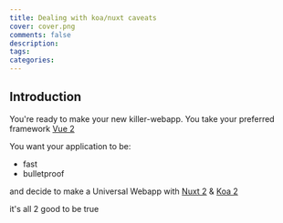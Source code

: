 ```yaml
---
title: Dealing with koa/nuxt caveats
cover: cover.png
comments: false
description:
tags:
categories:
---
```


## Introduction

You're ready to make your new killer-webapp.
You take your preferred framework [Vue 2](https://vuejs.org/)

You want your application to be:

- fast
- bulletproof

and decide to make a Universal Webapp with [Nuxt 2](https://nuxtjs.org/) & [Koa 2](https://koajs.com/)

it's all 2 good to be true

<!-- more -->
